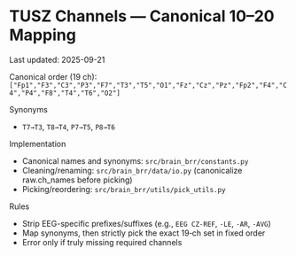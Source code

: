# TUSZ Channels — Canonical 10–20 Mapping

Last updated: 2025-09-21

Canonical order (19 ch):
`["Fp1","F3","C3","P3","F7","T3","T5","O1","Fz","Cz","Pz","Fp2","F4","C4","P4","F8","T4","T6","O2"]`

Synonyms
- `T7→T3`, `T8→T4`, `P7→T5`, `P8→T6`

Implementation
- Canonical names and synonyms: `src/brain_brr/constants.py`
- Cleaning/renaming: `src/brain_brr/data/io.py` (canonicalize raw.ch_names before picking)
- Picking/reordering: `src/brain_brr/utils/pick_utils.py`

Rules
- Strip EEG-specific prefixes/suffixes (e.g., `EEG CZ-REF`, `-LE`, `-AR`, `-AVG`)
- Map synonyms, then strictly pick the exact 19‑ch set in fixed order
- Error only if truly missing required channels

